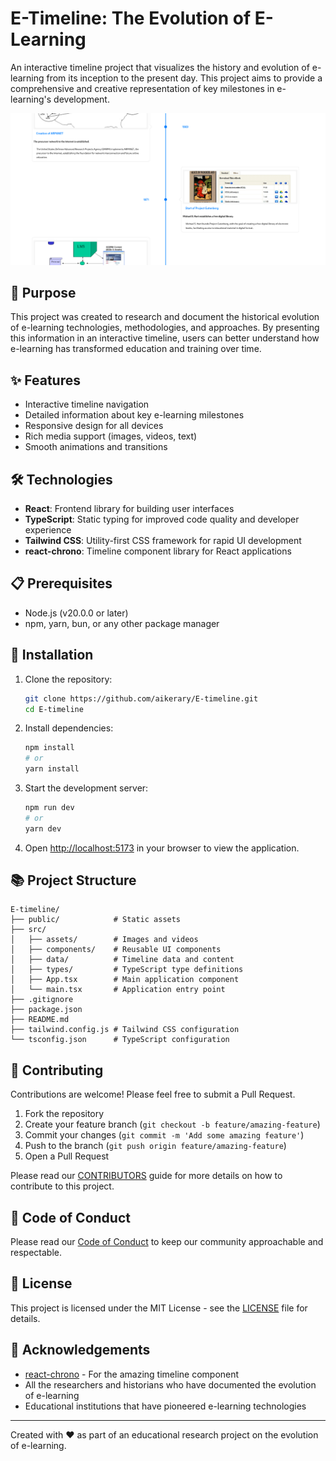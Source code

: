 # E-Timeline: The Evolution of E-Learning

An interactive timeline project that visualizes the history and evolution of e-learning from its inception to the present day. This project aims to provide a comprehensive and creative representation of key milestones in e-learning's development.

![E-Timeline Preview](./public/preview.png)

## 🚀 Purpose

This project was created to research and document the historical evolution of e-learning technologies, methodologies, and approaches. By presenting this information in an interactive timeline, users can better understand how e-learning has transformed education and training over time.

## ✨ Features

- Interactive timeline navigation
- Detailed information about key e-learning milestones
- Responsive design for all devices
- Rich media support (images, videos, text)
- Smooth animations and transitions

## 🛠️ Technologies

- **React**: Frontend library for building user interfaces
- **TypeScript**: Static typing for improved code quality and developer experience
- **Tailwind CSS**: Utility-first CSS framework for rapid UI development
- **react-chrono**: Timeline component library for React applications

## 📋 Prerequisites

- Node.js (v20.0.0 or later)
- npm, yarn, bun, or any other package manager

## 🔧 Installation

1. Clone the repository:

   ```bash
   git clone https://github.com/aikerary/E-timeline.git
   cd E-timeline
   ```

2. Install dependencies:

   ```bash
   npm install
   # or
   yarn install
   ```

3. Start the development server:

   ```bash
   npm run dev
   # or
   yarn dev
   ```

4. Open [http://localhost:5173](http://localhost:5173) in your browser to view the application.

## 📚 Project Structure

```
E-timeline/
├── public/            # Static assets
├── src/
│   ├── assets/        # Images and videos
│   ├── components/    # Reusable UI components
│   ├── data/          # Timeline data and content
│   ├── types/         # TypeScript type definitions
│   ├── App.tsx        # Main application component
│   └── main.tsx       # Application entry point
├── .gitignore
├── package.json
├── README.md
├── tailwind.config.js # Tailwind CSS configuration
└── tsconfig.json      # TypeScript configuration
```

## 🤝 Contributing

Contributions are welcome! Please feel free to submit a Pull Request.

1. Fork the repository
2. Create your feature branch (`git checkout -b feature/amazing-feature`)
3. Commit your changes (`git commit -m 'Add some amazing feature'`)
4. Push to the branch (`git push origin feature/amazing-feature`)
5. Open a Pull Request

Please read our [CONTRIBUTORS](CONTRIBUTORS.md) guide for more details on how to contribute to this project.

## 📝 Code of Conduct

Please read our [Code of Conduct](CODE_OF_CONDUCT.md) to keep our community approachable and respectable.

## 📄 License

This project is licensed under the MIT License - see the [LICENSE](LICENSE) file for details.

## 🙏 Acknowledgements

- [react-chrono](https://github.com/prabhuignoto/react-chrono) - For the amazing timeline component
- All the researchers and historians who have documented the evolution of e-learning
- Educational institutions that have pioneered e-learning technologies

---

Created with ❤️ as part of an educational research project on the evolution of e-learning.
